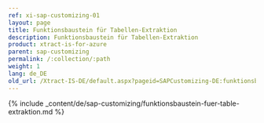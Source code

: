 ```yaml
---
ref: xi-sap-customizing-01
layout: page
title: Funktionsbaustein für Tabellen-Extraktion
description: Funktionsbaustein für Tabellen-Extraktion
product: xtract-is-for-azure
parent: sap-customizing
permalink: /:collection/:path
weight: 1
lang: de_DE
old_url: /Xtract-IS-DE/default.aspx?pageid=SAPCustomizing-DE:funktionsbaustein-fuer-table-komprimierung	
---
```

{% include _content/de/sap-customizing/funktionsbaustein-fuer-table-extraktion.md  %}